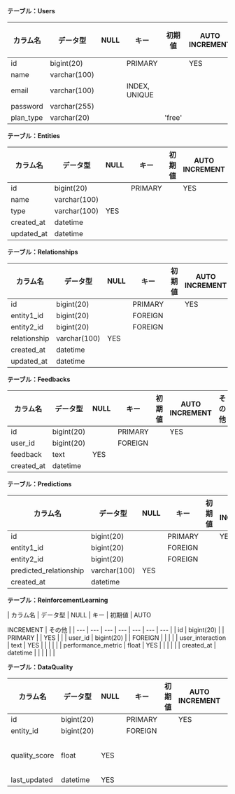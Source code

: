 
**テーブル：Users**

| カラム名 | データ型 | NULL | キー | 初期値 | AUTO INCREMENT | その他 |
| --- | --- | --- | --- | --- | --- | --- |
| id | bigint(20) |  | PRIMARY |  | YES | |
| name | varchar(100) |  |  |  |  | |
| email | varchar(100) |  | INDEX, UNIQUE |  |  | |
| password | varchar(255) |  |  |  |  | |
| plan_type | varchar(20) |  |  | 'free' |  | |

**テーブル：Entities**

| カラム名 | データ型 | NULL | キー | 初期値 | AUTO INCREMENT | その他 |
| --- | --- | --- | --- | --- | --- | --- |
| id | bigint(20) |  | PRIMARY |  | YES | |
| name | varchar(100) |  |  |  |  | |
| type | varchar(100) | YES |  |  |  | |
| created_at | datetime |  |  |  |  | |
| updated_at | datetime |  |  |  |  | |

**テーブル：Relationships**

| カラム名 | データ型 | NULL | キー | 初期値 | AUTO INCREMENT | その他 |
| --- | --- | --- | --- | --- | --- | --- |
| id | bigint(20) |  | PRIMARY |  | YES | |
| entity1_id | bigint(20) |  | FOREIGN |  |  | |
| entity2_id | bigint(20) |  | FOREIGN |  |  | |
| relationship | varchar(100) | YES |  |  |  | |
| created_at | datetime |  |  |  |  | |
| updated_at | datetime |  |  |  |  | |

**テーブル：Feedbacks**

| カラム名 | データ型 | NULL | キー | 初期値 | AUTO INCREMENT | その他 |
| --- | --- | --- | --- | --- | --- | --- |
| id | bigint(20) |  | PRIMARY |  | YES | |
| user_id | bigint(20) |  | FOREIGN |  |  | |
| feedback | text | YES |  |  |  | |
| created_at | datetime |  |  |  |  | |

**テーブル：Predictions**

| カラム名 | データ型 | NULL | キー | 初期値 | AUTO INCREMENT | その他 |
| --- | --- | --- | --- | --- | --- | --- |
| id | bigint(20) |  | PRIMARY |  | YES | |
| entity1_id | bigint(20) |  | FOREIGN |  |  | |
| entity2_id | bigint(20) |  | FOREIGN |  |  | |
| predicted_relationship | varchar(100) | YES |  |  |  | |
| created_at | datetime |  |  |  |  | |

**テーブル：ReinforcementLearning**

| カラム名 | データ型 | NULL | キー | 初期値 | AUTO

 INCREMENT | その他 |
| --- | --- | --- | --- | --- | --- | --- |
| id | bigint(20) |  | PRIMARY |  | YES | |
| user_id | bigint(20) |  | FOREIGN |  |  | |
| user_interaction | text | YES |  |  |  | |
| performance_metric | float | YES |  |  |  | |
| created_at | datetime |  |  |  |  | |

**テーブル：DataQuality**

| カラム名 | データ型 | NULL | キー | 初期値 | AUTO INCREMENT | その他 |
| --- | --- | --- | --- | --- | --- | --- |
| id | bigint(20) |  | PRIMARY |  | YES | |
| entity_id | bigint(20) |  | FOREIGN |  |  | |
| quality_score | float | YES |  |  |  | CHECK (quality_score BETWEEN 0 AND 1) |
| last_updated | datetime | YES |  |  |  | |
